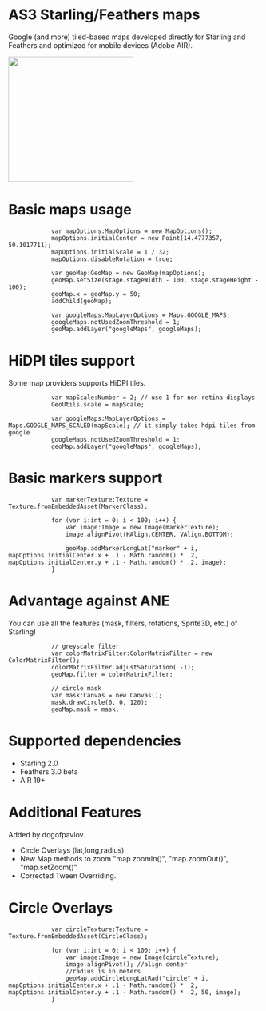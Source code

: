 # AS3 Starling/Feathers maps
Google (and more) tiled-based maps developed directly for Starling and Feathers and optimized for mobile devices (Adobe AIR).

<img src="http://i.imgur.com/NSDfjoq.png" width="250">

# Basic maps usage
```as3
			var mapOptions:MapOptions = new MapOptions();
			mapOptions.initialCenter = new Point(14.4777357, 50.1017711);
			mapOptions.initialScale = 1 / 32;
			mapOptions.disableRotation = true;
			
			var geoMap:GeoMap = new GeoMap(mapOptions);
			geoMap.setSize(stage.stageWidth - 100, stage.stageHeight - 100);
			geoMap.x = geoMap.y = 50;
			addChild(geoMap);
			
			var googleMaps:MapLayerOptions = Maps.GOOGLE_MAPS;
			googleMaps.notUsedZoomThreshold = 1;
			geoMap.addLayer("googleMaps", googleMaps);
```

# HiDPI tiles support
Some map providers supports HiDPI tiles.
```as3
			var mapScale:Number = 2; // use 1 for non-retina displays
			GeoUtils.scale = mapScale;
			
			var googleMaps:MapLayerOptions = Maps.GOOGLE_MAPS_SCALED(mapScale); // it simply takes hdpi tiles from google
			googleMaps.notUsedZoomThreshold = 1;
			geoMap.addLayer("googleMaps", googleMaps);
```

# Basic markers support
```as3
			var markerTexture:Texture = Texture.fromEmbeddedAsset(MarkerClass);
			
			for (var i:int = 0; i < 100; i++) {
				var image:Image = new Image(markerTexture);
				image.alignPivot(HAlign.CENTER, VAlign.BOTTOM);
				
				geoMap.addMarkerLongLat("marker" + i, mapOptions.initialCenter.x + .1 - Math.random() * .2, mapOptions.initialCenter.y + .1 - Math.random() * .2, image);
			}
```

# Advantage against ANE
You can use all the features (mask, filters, rotations, Sprite3D, etc.) of Starling!
```as3
			// greyscale filter
			var colorMatrixFilter:ColorMatrixFilter = new ColorMatrixFilter(); 
			colorMatrixFilter.adjustSaturation( -1);
			geoMap.filter = colorMatrixFilter;
			
			// circle mask
			var mask:Canvas = new Canvas();
			mask.drawCircle(0, 0, 120);
			geoMap.mask = mask;
```

# Supported dependencies
+ Starling 2.0
+ Feathers 3.0 beta
+ AIR 19+


# Additional Features
 Added by dogofpavlov.
+ Circle Overlays (lat,long,radius)
+ New Map methods to zoom "map.zoomIn()", "map.zoomOut()", "map.setZoom()"
+ Corrected Tween Overriding.


# Circle Overlays
```as3
			var circleTexture:Texture = Texture.fromEmbeddedAsset(CircleClass);
			
			for (var i:int = 0; i < 100; i++) {
				var image:Image = new Image(circleTexture);
				image.alignPivot(); //align center
				//radius is in meters
				geoMap.addCircleLongLatRad("circle" + i, mapOptions.initialCenter.x + .1 - Math.random() * .2, mapOptions.initialCenter.y + .1 - Math.random() * .2, 50, image);
			}
```

